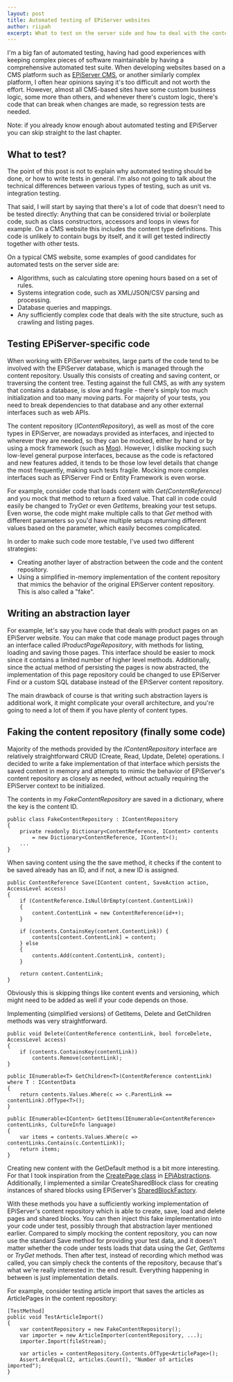```yaml
---
layout: post
title: Automated testing of EPiServer websites
author: riipah
excerpt: What to test on the server side and how to deal with the content repository
---
```


I'm a big fan of automated testing, having had good experiences with keeping complex pieces of software maintainable by having a comprehensive automated test suite. 
When developing websites based on a CMS platform such as [EPiServer CMS](http://www.episerver.com/), or another similarly complex platform, I often hear opinions saying it's too difficult and not worth the effort. 
However, almost all CMS-based sites have some custom business logic, some more than others, and whenever there's custom logic, there's code that can break when changes are made, 
so regression tests are needed.

Note: if you already know enough about automated testing and EPiServer you can skip straight to the last chapter.

## What to test?

The point of this post is not to explain why automated testing should be done, or how to write tests in general. 
I'm also not going to talk about the technical differences between various types of testing, such as unit vs. integration testing. 

That said, I will start by saying that there's a lot of code that doesn't need to be tested directly:
Anything that can be considered trivial or boilerplate code, such as class constructors, accessors and loops in views for example.
On a CMS website this includes the content type definitions. This code is unlikely to contain bugs by itself, 
and it will get tested indirectly together with other tests.

On a typical CMS website, some examples of good candidates for automated tests on the server side are:

* Algorithms, such as calculating store opening hours based on a set of rules.
* Systems integration code, such as XML/JSON/CSV parsing and processing.
* Database queries and mappings.
* Any sufficiently complex code that deals with the site structure, such as crawling and listing pages.

## Testing EPiServer-specific code

When working with EPiServer websites, large parts of the code tend to be involved with the EPiServer database, 
which is managed through the content repository. Usually this consists of creating and saving content, or traversing the content tree. 
Testing against the full CMS, as with any system that contains a database, is slow and fragile - there's simply too much initialization and too many moving parts.
For majority of your tests, you need to break dependencies to that database and any other external interfaces such as web APIs.

The content repository (*IContentRepository*), as well as most of the core types in EPiServer, are nowadays provided as interfaces,
and injected to wherever they are needed, so they can be mocked, either by hand or by using a mock framework (such as [Moq](https://github.com/Moq/moq4)). 
However, I dislike mocking such low-level general purpose interfaces, because as the code is refactored and new features added, 
it tends to be those low level details that change the most frequently, making such tests fragile. 
Mocking more complex interfaces such as EPiServer Find or Entity Framework is even worse.

For example, consider code that loads content with *Get<T>(ContentReference)* and you mock that method to return a fixed value. 
That call in code could easily be changed to *TryGet* or even *GetItems*, breaking your test setups. Even worse, the code might make multiple calls to that *Get* method
with different parameters so you'd have multiple setups returning different values based on the parameter, which easily becomes complicated.

In order to make such code more testable, I've used two different strategies:

* Creating another layer of abstraction between the code and the content repository.
* Using a simplified in-memory implementation of the content repository that mimics the behavior of the original EPiServer content repository. This is also called a "fake".

## Writing an abstraction layer

For example, let's say you have code that deals with product pages on an EPiServer website. 
You can make that code manage product pages through an interface called *IProductPageRepository*, with methods for listing, loading and saving those pages. 
This interface should be easier to mock since it contains a limited number of higher level methods. Additionally, since the actual method of persisting the pages is now abstracted,
the implementation of this page repository could be changed to use EPiServer Find or a custom SQL database instead of the EPiServer content repository.

The main drawback of course is that writing such abstraction layers is additional work, it might complicate your overall architecture, 
and you're going to need a lot of them if you have plenty of content types.

## Faking the content repository (finally some code)

Majority of the methods provided by the *IContentRepository* interface are relatively straightforward CRUD (Create, Read, Update, Delete) operations.
I decided to write a fake implementation of that interface which persists the saved content in memory and attempts to mimic the behavior of EPiServer's content repository as
closely as needed, without actually requiring the EPiServer context to be initialized.

The contents in my *FakeContentRepository* are saved in a dictionary, where the key is the content ID. 

```
public class FakeContentRepository : IContentRepository
{
    private readonly Dictionary<ContentReference, IContent> contents 
        = new Dictionary<ContentReference, IContent>();    
    ...
}
```

When saving content using the the save method, it checks if the content to be saved already has an ID, and if not, a new ID is assigned.

```
public ContentReference Save(IContent content, SaveAction action, AccessLevel access)
{            
    if (ContentReference.IsNullOrEmpty(content.ContentLink))
    {
        content.ContentLink = new ContentReference(id++);
    }

    if (contents.ContainsKey(content.ContentLink)) {
        contents[content.ContentLink] = content;
    } else
    {
        contents.Add(content.ContentLink, content);
    }

    return content.ContentLink;
}
```

Obviously this is skipping things like content events and versioning, which might need to be added as well if your code depends on those.

Implementing (simplified versions) of GetItems, Delete and GetChildren methods was very straightforward.

```
public void Delete(ContentReference contentLink, bool forceDelete, AccessLevel access)
{
    if (contents.ContainsKey(contentLink))
        contents.Remove(contentLink);
}  
    
public IEnumerable<T> GetChildren<T>(ContentReference contentLink) where T : IContentData
{
    return contents.Values.Where(c => c.ParentLink == contentLink).OfType<T>();
}

public IEnumerable<IContent> GetItems(IEnumerable<ContentReference> contentLinks, CultureInfo language)
{
    var items = contents.Values.Where(c => contentLinks.Contains(c.ContentLink));
    return items;
}      
```

Creating new content with the GetDefault method is a bit more interesting. 
For that I took inspiration from the [CreatePage class](https://github.com/MikeHook/EPiAbstractions/blob/master/EPiAbstractions.FixtureSupport/CreatePage.cs) 
in [EPiAbstractions](https://github.com/MikeHook/EPiAbstractions). 
Additionally, I implemented a similar CreateSharedBlock class for creating instances of shared blocks using EPiServer's 
[SharedBlockFactory](http://world.episerver.com/documentation/Class-library/?documentId=cms/9/B79494A8).

With these methods you have a sufficiently working implementation of EPiServer's content repository which is able to create, save, load and delete
pages and shared blocks. You can then inject this fake implementation into your code under test, possibly through that abstraction layer mentioned earlier.
Compared to simply mocking the content repository, you can now use the standard Save method for providing your test data, and it doesn't matter whether the
code under tests loads that data using the *Get*, *GetItems* or *TryGet* methods. Then after test, instead of recording which method was called, you can simply
check the contents of the repository, because that's what we're really interested in: the end result. Everything happening in between is just implementation details.

For example, consider testing article import that saves the articles as ArticlePages in the content repository:

```
[TestMethod]
public void TestArticleImport()
{            
    var contentRepository = new FakeContentRepository();
    var importer = new ArticleImporter(contentRepository, ...);
    importer.Import(fileStream);

    var articles = contentRepository.Contents.OfType<ArticlePage>();
    Assert.AreEqual(2, articles.Count(), "Number of articles imported");
}    
```